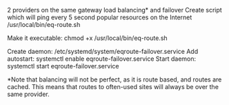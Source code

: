 2 providers on the same gateway load balancing* and failover
Create script which will ping every 5 second popular resources on the Internet
/usr/local/bin/eq-route.sh

Make it executable: chmod +x /usr/local/bin/eq-route.sh

Create daemon: /etc/systemd/system/eqroute-failover.service
Add autostart: systemctl enable eqroute-failover.service
Start daemon: systemctl start eqroute-failover.service

*Note that balancing will not be perfect, as it is route based, and routes are cached. This means that routes to often-used sites will always be over the same provider.
